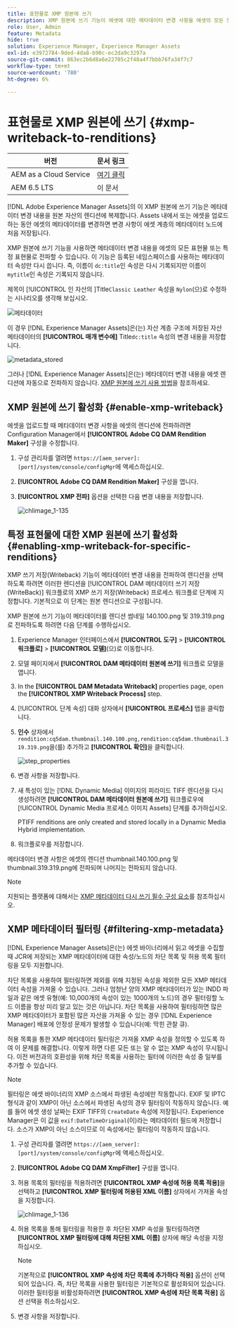 ```yaml
---
title: 표현물로 XMP 원본에 쓰기
description: XMP 원본에 쓰기 기능이 에셋에 대한 메타데이터 변경 사항을 에셋의 모든 또는 특정 변환에 전파하는 방법을 알아봅니다.
role: User, Admin
feature: Metadata
hide: true
solution: Experience Manager, Experience Manager Assets
exl-id: e3972784-9ded-4da8-b90c-ec2da9c3297a
source-git-commit: 863ec2b6d8a6e22705c2f48a4f7bbb76fa34f7c7
workflow-type: tm+mt
source-wordcount: '780'
ht-degree: 6%

---
```


# 표현물로 XMP 원본에 쓰기 {#xmp-writeback-to-renditions}

| 버전 | 문서 링크 |
| -------- | ---------------------------- |
| AEM as a Cloud Service | [여기 클릭](https://experienceleague.adobe.com/docs/experience-manager-cloud-service/content/assets/admin/xmp-metadata.html?lang=ko) |
| AEM 6.5 LTS | 이 문서 |

[!DNL Adobe Experience Manager Assets]의 이 XMP 원본에 쓰기 기능은 메타데이터 변경 내용을 원본 자산의 렌디션에 복제합니다. Assets 내에서 또는 에셋을 업로드하는 동안 에셋의 메타데이터를 변경하면 변경 사항이 에셋 계층의 메타데이터 노드에 처음 저장됩니다.

XMP 원본에 쓰기 기능을 사용하면 메타데이터 변경 내용을 에셋의 모든 표현물 또는 특정 표현물로 전파할 수 있습니다. 이 기능은 등록된 네임스페이스를 사용하는 메타데이터 속성만 다시 씁니다. 즉, 이름이 `dc:title`인 속성은 다시 기록되지만 이름이 `mytitle`인 속성은 기록되지 않습니다.

제목이 [!UICONTROL 인 자산의 &#x200B;]Title`Classic Leather` 속성을 `Nylon`(으)로 수정하는 시나리오를 생각해 보십시오.

![메타데이터](assets/metadata.png)

이 경우 [!DNL Experience Manager Assets]은(는) 자산 계층 구조에 저장된 자산 메타데이터의 **[!UICONTROL 매개 변수에]** Title`dc:title` 속성의 변경 내용을 저장합니다.

![metadata_stored](assets/metadata_stored.png)

그러나 [!DNL Experience Manager Assets]은(는) 메타데이터 변경 내용을 에셋 렌디션에 자동으로 전파하지 않습니다. [XMP 원본에 쓰기 사용 방법](#enable-xmp-writeback)을 참조하세요.

## XMP 원본에 쓰기 활성화 {#enable-xmp-writeback}

에셋을 업로드할 때 메타데이터 변경 사항을 에셋의 렌디션에 전파하려면 Configuration Manager에서 **[!UICONTROL Adobe CQ DAM Rendition Maker]** 구성을 수정합니다.

1. 구성 관리자를 열려면 `https://[aem_server]:[port]/system/console/configMgr`에 액세스하십시오.
1. **[!UICONTROL Adobe CQ DAM Rendition Maker]** 구성을 엽니다.
1. **[!UICONTROL XMP 전파]** 옵션을 선택한 다음 변경 내용을 저장합니다.

   ![chlimage_1-135](assets/chlimage_1-346.png)

## 특정 표현물에 대한 XMP 원본에 쓰기 활성화 {#enabling-xmp-writeback-for-specific-renditions}

XMP 쓰기 저장(Writeback) 기능이 메타데이터 변경 내용을 전파하여 렌디션을 선택하도록 하려면 이러한 렌디션을 [!UICONTROL DAM 메타데이터 쓰기 저장(WriteBack)] 워크플로의 XMP 쓰기 저장(Writeback) 프로세스 워크플로 단계에 지정합니다. 기본적으로 이 단계는 원본 렌디션으로 구성됩니다.

XMP 원본에 쓰기 기능이 메타데이터를 렌디션 썸네일 140.100.png 및 319.319.png로 전파하도록 하려면 다음 단계를 수행하십시오.

1. Experience Manager 인터페이스에서 **[!UICONTROL 도구]** > **[!UICONTROL 워크플로]** > **[!UICONTROL 모델]**(으)로 이동합니다.
1. 모델 페이지에서 **[!UICONTROL DAM 메타데이터 원본에 쓰기]** 워크플로 모델을 엽니다.
1. In the **[!UICONTROL DAM Metadata Writeback]** properties page, open the **[!UICONTROL XMP Writeback Process]** step.
1. [!UICONTROL 단계 속성] 대화 상자에서 **[!UICONTROL 프로세스]** 탭을 클릭합니다.
1. **인수** 상자에서 `rendition:cq5dam.thumbnail.140.100.png,rendition:cq5dam.thumbnail.319.319.png`을(를) 추가하고 **[!UICONTROL 확인]**&#x200B;을 클릭합니다.

   ![step_properties](assets/step_properties.png)

1. 변경 사항을 저장합니다.
1. 새 특성이 있는 [!DNL Dynamic Media] 이미지의 피라미드 TIFF 렌디션을 다시 생성하려면 **[!UICONTROL DAM 메타데이터 원본에 쓰기]** 워크플로우에 [!UICONTROL Dynamic Media 프로세스 이미지 Assets] 단계를 추가하십시오.

   PTIFF renditions are only created and stored locally in a Dynamic Media Hybrid implementation.

1. 워크플로우를 저장합니다.

메타데이터 변경 사항은 에셋의 렌디션 thumbnail.140.100.png 및 thumbnail.319.319.png에 전파되며 나머지는 전파되지 않습니다.

>[!NOTE]
>
>지원되는 플랫폼에 대해서는 [XMP 메타데이터 다시 쓰기 필수 구성 요소](/help/sites-deploying/technical-requirements.md#requirements-for-aem-assets-xmp-metadata-write-back)를 참조하십시오.

## XMP 메타데이터 필터링 {#filtering-xmp-metadata}

[!DNL Experience Manager Assets]은(는) 에셋 바이너리에서 읽고 에셋을 수집할 때 JCR에 저장되는 XMP 메타데이터에 대한 속성/노드의 차단 목록 및 허용 목록 필터링을 모두 지원합니다.

차단 목록을 사용하여 필터링하면 제외를 위해 지정된 속성을 제외한 모든 XMP 메타데이터 속성을 가져올 수 있습니다. 그러나 엄청난 양의 XMP 메타데이터가 있는 INDD 파일과 같은 에셋 유형(예: 10,000개의 속성이 있는 1000개의 노드)의 경우 필터링할 노드 이름을 항상 미리 알고 있는 것은 아닙니다. 차단 목록을 사용하여 필터링하면 많은 XMP 메타데이터가 포함된 많은 자산을 가져올 수 있는 경우 [!DNL Experience Manager] 배포에 안정성 문제가 발생할 수 있습니다(예: 막힌 관찰 큐).

허용 목록을 통한 XMP 메타데이터 필터링은 가져올 XMP 속성을 정의할 수 있도록 하여 이 문제를 해결합니다. 이렇게 하면 다른 모든 또는 알 수 없는 XMP 속성이 무시됩니다. 이전 버전과의 호환성을 위해 차단 목록을 사용하는 필터에 이러한 속성 중 일부를 추가할 수 있습니다.

>[!NOTE]
>
>필터링은 에셋 바이너리의 XMP 소스에서 파생된 속성에만 작동합니다. EXIF 및 IPTC 형식과 같이 XMP이 아닌 소스에서 파생된 속성의 경우 필터링이 작동하지 않습니다. 예를 들어 에셋 생성 날짜는 EXIF TIFF의 `CreateDate` 속성에 저장됩니다. Experience Manager은 이 값을 `exif:DateTimeOriginal`(이)라는 메타데이터 필드에 저장합니다. 소스가 XMP이 아닌 소스이므로 이 속성에서는 필터링이 작동하지 않습니다.

1. 구성 관리자를 열려면 `https://[aem_server]:[port]/system/console/configMgr`에 액세스하십시오.
1. **[!UICONTROL Adobe CQ DAM XmpFilter]** 구성을 엽니다.
1. 허용 목록의 필터링을 적용하려면 **[!UICONTROL XMP 속성에 허용 목록 적용]**&#x200B;을 선택하고 **[!UICONTROL XMP 필터링에 허용된 XML 이름]** 상자에서 가져올 속성을 지정합니다.

   ![chlimage_1-136](assets/chlimage_1-347.png)

1. 허용 목록을 통해 필터링을 적용한 후 차단된 XMP 속성을 필터링하려면 **[!UICONTROL XMP 필터링에 대해 차단된 XML 이름]** 상자에 해당 속성을 지정하십시오.

   >[!NOTE]
   >
   >기본적으로 **[!UICONTROL XMP 속성에 차단 목록에 추가하다 적용]** 옵션이 선택되어 있습니다. 즉, 차단 목록을 사용한 필터링은 기본적으로 활성화되어 있습니다. 이러한 필터링을 비활성화하려면 **[!UICONTROL XMP 속성에 차단 목록 적용]** 옵션 선택을 취소하십시오.

1. 변경 사항을 저장합니다.
